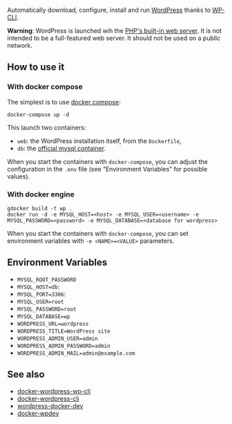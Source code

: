 Automatically download, configure, install and run [WordPress](https://wordpress.org) thanks to [WP-CLI](http://wp-cli.org).

**Warning**: WordPress is launched wih the [PHP's built-in web server](http://php.net/manual/en/features.commandline.webserver.php). It is not intended to be a full-featured web server. It should not be used on a public network.

## How to use it

### With docker compose

The simplest is to use [docker compose](https://docs.docker.com/compose/):

	docker-compose up -d

This launch two containers:

- `web`: the WordPress installation itself, from the `Dockerfile`,
- `db`: the [official mysql container](https://hub.docker.com/_/mysql/).

When you start the containers with `docker-compose`, you can adjust the configuration in the `.env` file (see “Environment Variables” for possible values).

### With docker engine
	
	gdocker build -t wp .
	docker run -d -e MYSQL_HOST=<host> -e MYSQL_USER=<username> -e MYSQL_PASSWORD=<password> -e MYSQL_DATABASE=<database for wordpress>

When you start the containers with `docker-compose`, you can set environment variables with `-e <NAME>=<VALUE>` parameters.

## Environment Variables

- `MYSQL_ROOT_PASSWORD`
- `MYSQL_HOST=db`: 
- `MYSQL_PORT=3306`: 
- `MYSQL_USER=root`
- `MYSQL_PASSWORD=root`
- `MYSQL_DATABASE=wp`
- `WORDPRESS_URL=wordpress`
- `WORDPRESS_TITLE=WordPress site`
- `WORDPRESS_ADMIN_USER=admin`
- `WORDPRESS_ADMIN_PASSWORD=admin`
- `WORDPRESS_ADMIN_MAIL=admin@example.com`

## See also

- [docker-wordpress-wp-cli](https://github.com/conetix/docker-wordpress-wp-cli)
- [docker-wordpress-cli](https://github.com/KaiHofstetter/docker-wordpress-cli)
- [wordpress-docker-dev](https://github.com/gravityrail/wordpress-docker-dev)
- [docker-wpdev](https://github.com/dz0ny/docker-wpdev)

